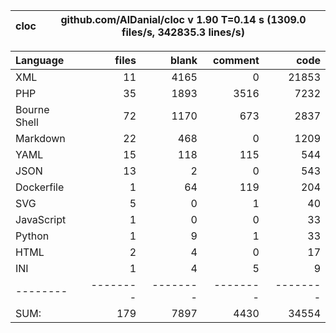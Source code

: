 
cloc|github.com/AlDanial/cloc v 1.90  T=0.14 s (1309.0 files/s, 342835.3 lines/s)
--- | ---

Language|files|blank|comment|code
:-------|-------:|-------:|-------:|-------:
XML|11|4165|0|21853
PHP|35|1893|3516|7232
Bourne Shell|72|1170|673|2837
Markdown|22|468|0|1209
YAML|15|118|115|544
JSON|13|2|0|543
Dockerfile|1|64|119|204
SVG|5|0|1|40
JavaScript|1|0|0|33
Python|1|9|1|33
HTML|2|4|0|17
INI|1|4|5|9
--------|--------|--------|--------|--------
SUM:|179|7897|4430|34554
